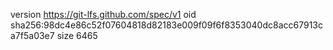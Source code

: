 version https://git-lfs.github.com/spec/v1
oid sha256:98dc4e86c52f07604818d82183e009f09f6f8353040dc8acc67913ca7f5a03e7
size 6465
